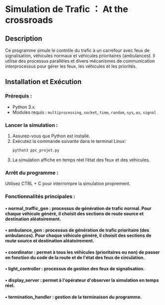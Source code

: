 # Simulation de Trafic ： At the crossroads

## Description
Ce programme simule le contrôle du trafic à un carrefour avec feux de signalisation, véhicules normaux et véhicules prioritaires (ambulances). Il utilise des processus parallèles et divers mécanismes de communication interprocessus pour gérer les feux, les véhicules et les priorités.

## Installation et Exécution
### Prérequis :
- Python 3.x
- Modules requis : `multiprocessing`, `socket`, `time`, `random`, `sys`, `os`, `signal`

### Lancer la simulation :
1. Assurez-vous que Python est installé.
2. Exécutez la commande suivante dans le terminal Linux:
   ```sh
   python3 ppc_projet.py
3. La simulation affiche en temps réel l’état des feux et des véhicules.

### Arrêt du programme :
Utilisez CTRL + C pour interrompre la simulation proprement.

### Fonctionnalités principales :

#### • normal_traffic_gen : processus de génération de trafic normal. Pour chaque véhicule généré, il choisit des sections de route source et destination aléatoirement.
#### • ambulance_gen : processus de génération de trafic prioritaire (des ambulances). Pour chaque véhicule généré, il choisit des sections de route source et destination aléatoirement.
#### • coordinator : permet à tous les véhicules (prioritaires ou non) de passer en fonction du code de la route et de l'état des feux de circulation.
#### • light_controller :  processus de gestion des feux de signalisation.
#### • display_server : permet à l'opérateur d'observer la simulation en temps réel.
#### • termination_handler : gestion de la terminaison du programme.


